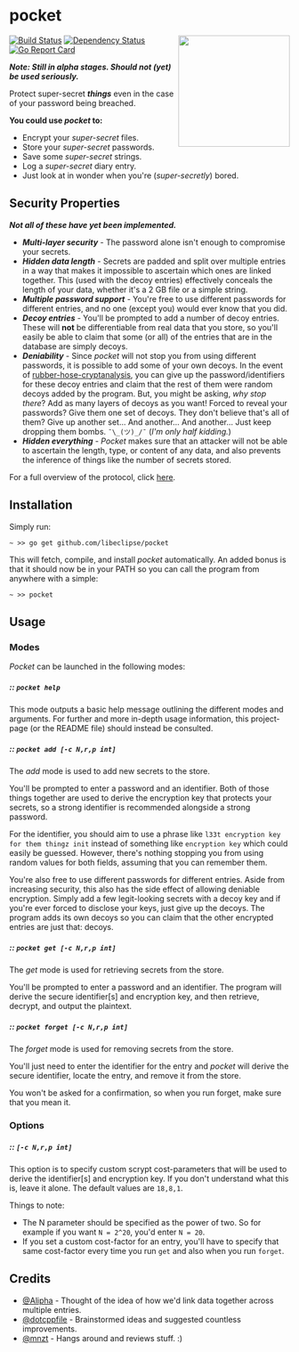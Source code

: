 # pocket

<img align="right" src="https://cdn.rawgit.com/libeclipse/pocket/master/pocket.png" height="200">

[![Build Status](https://travis-ci.org/libeclipse/pocket.svg?branch=master)](https://travis-ci.org/libeclipse/pocket) [![Dependency Status](https://dependencyci.com/github/libeclipse/pocket/badge)](https://dependencyci.com/github/libeclipse/pocket) [![Go Report Card](https://goreportcard.com/badge/github.com/libeclipse/pocket)](https://goreportcard.com/report/github.com/libeclipse/pocket)

***Note: Still in alpha stages. Should not (yet) be used seriously.***

Protect super-secret ***things*** even in the case of your password being breached.

**You could use *pocket* to:**

* Encrypt your *super-secret* files.
* Store your *super-secret* passwords.
* Save some *super-secret* strings.
* Log a *super-secret* diary entry.
* Just look at in wonder when you're (*super-secretly*) bored.

## Security Properties

***Not all of these have yet been implemented.***

* ***Multi-layer security*** - The password alone isn't enough to compromise your secrets.
* ***Hidden data length*** - Secrets are padded and split over multiple entries in a way that makes it impossible to ascertain which ones are linked together. This (used with the decoy entries) effectively conceals the length of your data, whether it's a 2 GB file or a simple string.
* ***Multiple password support*** - You're free to use different passwords for different entries, and no one (except you) would ever know that you did.
* ***Decoy entries*** - You'll be prompted to add a number of decoy entries. These will **not** be differentiable from real data that you store, so you'll easily be able to claim that some (or all) of the entries that are in the database are simply decoys.
* ***Deniability*** - Since *pocket* will not stop you from using different passwords, it is possible to add some of your own decoys. In the event of [rubber-hose-cryptanalysis](https://en.wikipedia.org/wiki/Rubber-hose_cryptanalysis), you can give up the password/identifiers for these decoy entries and claim that the rest of them were random decoys added by the program. But, you might be asking, *why stop there*? Add as many layers of decoys as you want! Forced to reveal your passwords? Give them one set of decoys. They don't believe that's all of them? Give up another set... And another... And another... Just keep dropping them bombs. `¯\_(ツ)_/¯` (*I'm only half kidding.*)
* ***Hidden everything*** - *Pocket* makes sure that an attacker will not be able to ascertain the length, type, or content of any data, and also prevents the inference of things like the number of secrets stored.

For a full overview of the protocol, click [here](/PROTOCOL.md).

## Installation

Simply run:

`~ >> go get github.com/libeclipse/pocket`

This will fetch, compile, and install *pocket* automatically. An added bonus is that it should now be in your PATH so you can call the program from anywhere with a simple:

`~ >> pocket`

## Usage

### Modes

*Pocket* can be launched in the following modes:

##### :: `pocket help`

This mode outputs a basic help message outlining the different modes and arguments. For further and more in-depth usage information, this project-page (or the README file) should instead be consulted.

##### :: `pocket add [-c N,r,p int]`

The *add* mode is used to add new secrets to the store.

You'll be prompted to enter a password and an identifier. Both of those things together are used to derive the encryption key that protects your secrets, so a strong identifier is recommended alongside a strong password.

For the identifier, you should aim to use a phrase like `l33t encryption key for them thingz init` instead of something like `encryption key` which could easily be guessed. However, there's nothing stopping you from using random values for both fields, assuming that you can remember them.

You're also free to use different passwords for different entries. Aside from increasing security, this also has the side effect of allowing deniable encryption. Simply add a few legit-looking secrets with a decoy key and if you're ever forced to disclose your keys, just give up the decoys. The program adds its own decoys so you can claim that the other encrypted entries are just that: decoys.

##### :: `pocket get [-c N,r,p int]`

The *get* mode is used for retrieving secrets from the store.

You'll be prompted to enter a password and an identifier. The program will derive the secure identifier[s] and encryption key, and then retrieve, decrypt, and output the plaintext.

##### :: `pocket forget [-c N,r,p int]`

The *forget* mode is used for removing secrets from the store.

You'll just need to enter the identifier for the entry and *pocket* will derive the secure identifier, locate the entry, and remove it from the store.

You won't be asked for a confirmation, so when you run forget, make sure that you mean it.

### Options

##### :: `[-c N,r,p int]`

This option is to specify custom scrypt cost-parameters that will be used to derive the identifier[s] and encryption key. If you don't understand what this is, leave it alone. The default values are `18,8,1`.

Things to note:

* The N parameter should be specified as the power of two. So for example if you want `N = 2^20`, you'd enter `N = 20`.
* If you set a custom cost-factor for an entry, you'll have to specify that same cost-factor every time you run `get` and also when you run `forget`.

## Credits

- [@Alipha](https://github.com/alipha/) - Thought of the idea of how we'd link data together across multiple entries.
- [@dotcppfile](https://twitter.com/dotcppfile) - Brainstormed ideas and suggested countless improvements.
- [@mnzt](https://github.com/mnzt) - Hangs around and reviews stuff. :)
